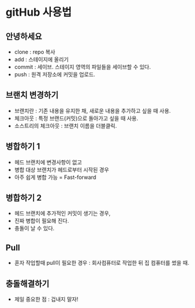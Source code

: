 # gitHub 사용법

## 안녕하세요

- clone : repo 복사
- add : 스테이지에 올리기
- commit : 세이브. 스테이지 영역의 파일들을 세이브할 수 있다.
- push : 원격 저장소에 커밋을 업로드.


## 브랜치 변경하기

- 브랜치란 : 기존 내용을 유지한 채, 새로운 내용을 추가하고 싶을 때 사용.
- 체크아웃 : 특정 브랜드(커밋)으로 돌아가고 싶을 때 사용.
- 소스트리의 체크아웃 : 브랜치 이름을 더블클릭.

## 병합하기 1

- 헤드 브랜치에 변경사항이 없고
- 병합 대상 브랜치가 헤드로부터 시작된 경우
- 아주 쉽게 병합 가능 = Fast-forward

## 병합하기 2

- 헤드 브랜치에 추가적인 커밋이 생기는 경우,
- 진짜 병합이 필요해 진다.
- 충돌이 날 수 있다.

## Pull

- 혼자 작업할때 pull이 필요한 경우 : 회사컴퓨터로 작업한 뒤 집 컴퓨터를 썼을 때.


## 충돌해결하기

- 제일 중요한 점 : 겁내지 말자!

